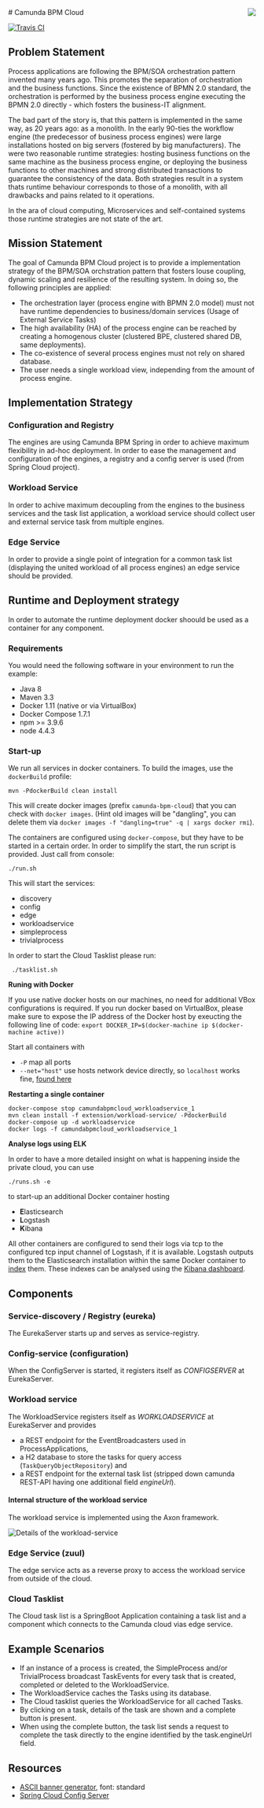 <img src="https://www.holisticon.de/wp-content/uploads/2013/05/holisticon-logo-hamburg.gif" align="right" />
# Camunda BPM Cloud

[![Travis CI](https://travis-ci.org/holisticon/camunda-bpm-cloud.svg?branch=master)](https://travis-ci.org/holisticon/camunda-bpm-cloud)

## Problem Statement

Process applications are following the BPM/SOA orchestration pattern invented many years ago. This promotes the separation of orchestration and the business functions. Since the existence of BPMN 2.0 standard, the orchestration is performed by the business process engine executing the BPMN 2.0 directly - which fosters the business-IT alignment. 

The bad part of the story is, that this pattern is implemented in the same way, as 20 years ago: as a monolith. In the early 90-ties the workflow engine (the predecessor of business process engines) were large installations hosted on big servers (fostered by big manufacturers). The were two reasonable runtime strategies: hosting business functions on the same machine as the business process engine, or deploying the business functions to other machines and strong distributed transactions to guarantee the consistency of the data. Both strategies result in a system thats runtime behaviour corresponds to those of a monolith, with all drawbacks and pains related to it operations.

In the ara of cloud computing, Microservices and self-contained systems those runtime strategies are not state of the art.

## Mission Statement

The goal of Camunda BPM Cloud project is to provide a implementation strategy of the BPM/SOA orchstration pattern that fosters louse coupling, dynamic scaling and resilience of the resulting system. In doing so, the following principles are applied:

- The orchestration layer (process engine with BPMN 2.0 model) must not have runtime dependencies to business/domain services (Usage of External Service Tasks)
- The high availability (HA) of the process engine can be reached by creating a homogenous cluster (clustered BPE, clustered shared DB, same deployments).
- The co-existence of several process engines must not rely on shared database.
- The user needs a single workload view, independing from the amount of process engine.

## Implementation Strategy

### Configuration and Registry
The engines are using Camunda BPM Spring in order to achieve maximum flexibility in ad-hoc deployment. In order to ease the management and configuration of the engines, a registry and a config server is used (from Spring Cloud project).

### Workload Service
In order to achive maximum decoupling from the engines to the business services and the task list application, a workload service should collect user and external service task from multiple engines. 

### Edge Service
In order to provide a single point of integration for a common task list (displaying the united workload of all process engines) an edge service should be provided.

## Runtime and Deployment strategy
In order to automate the runtime deployment docker shoould be used as a container for any component.

### Requirements

You would need the following software in your environment to run the example:

  * Java 8
  * Maven 3.3
  * Docker 1.11 (native or via VirtualBox)
  * Docker Compose 1.7.1
  * npm >= 3.9.6
  * node 4.4.3

### Start-up

We run all services in docker containers. To build the images, use the `dockerBuild` profile:

    mvn -PdockerBuild clean install

This will create docker images (prefix `camunda-bpm-cloud`) that you can check with `docker images`. (Hint old images will be "dangling", you can delete them via `docker images -f "dangling=true" -q | xargs docker rmi`).

The containers are configured using `docker-compose`, but they have to be started in a certain order. In order to simplify the start, the run script is provided. Just call from console:

    ./run.sh

This will start the services:

* discovery
* config
* edge
* workloadservice
* simpleprocess
* trivialprocess

In order to start the Cloud Tasklist please run:

     ./tasklist.sh
 

**Runing with Docker**

If you use native docker hosts on our machines, no need for additional VBox configurations is required. If you run docker based on VirtualBox, please make sure to expose the IP address of the Docker host by exeucting the following line of code: `export DOCKER_IP=$(docker-machine ip $(docker-machine active))
`

Start all containers with

* `-P` map all ports
* `--net="host"` use hosts network device directly, so `localhost` works fine, [found here](http://stackoverflow.com/questions/29971909/use-eureka-despite-having-random-external-port-of-docker-containers)

**Restarting a single container**

    docker-compose stop camundabpmcloud_workloadservice_1
    mvn clean install -f extension/workload-service/ -PdockerBuild
    docker-compose up -d workloadservice
    docker logs -f camundabpmcloud_workloadservice_1
    
**Analyse logs using ELK**

In order to have a more detailed insight on what is happening inside the private cloud, you can use
```
./runs.sh -e
```
to start-up an additional Docker container hosting
* **E**lasticsearch
* **L**ogstash
* **K**ibana

All other containers are configured to send their logs via tcp to the configured tcp input channel of Logstash, if it is available. Logstash outputs them to the Elasticsearch installation within the same Docker container to [index](http://localhost:9200/_search?pretty) them. These indexes can be analysed using the [Kibana dashboard](http://localhost:5601/app/kibana).

## Components

### Service-discovery / Registry (eureka)

The EurekaServer starts up and serves as service-registry.

### Config-service (configuration)

When the ConfigServer is started, it registers itself as _CONFIGSERVER_ at EurekaServer.

### Workload service

The WorkloadService registers itself as _WORKLOADSERVICE_ at EurekaServer and provides

* a REST endpoint for the EventBroadcasters used in ProcessApplications,
* a H2 database to store the tasks for query access (`TaskQueryObjectRepository`) and
* a REST endpoint for the external task list (stripped down camunda REST-API having one additional field _engineUrl_).

#### Internal structure of the workload service

The workload service is implemented using the Axon framework.

![Details of the workload-service](./docs/images/workload-service.png "Details of the workload-service")
    
### Edge Service (zuul)

The edge service acts as a reverse proxy to access the workload service from outside of the cloud.

### Cloud Tasklist

The Cloud task list is a SpringBoot Application containing a task list and a component which connects to the Camunda cloud vias edge service. 


## Example Scenarios

* If an instance of a process is created, the SimpleProcess and/or TrivialProcess broadcast TaskEvents for every task that is created, completed or deleted to the WorkloadService.
* The WorkloadService caches the Tasks using its database.
* The Cloud tasklist queries the WorkloadService for all cached Tasks.
* By clicking on a task, details of the task are shown and a complete button is present.
* When using the complete button, the task list sends a request to complete the task directly to the engine identified by the task.engineUrl field.


## Resources

* [ASCII banner generator](http://www.network-science.de/ascii/), font: standard
* [Spring Cloud Config Server](https://cloud.spring.io/spring-cloud-config/spring-cloud-config.html)
